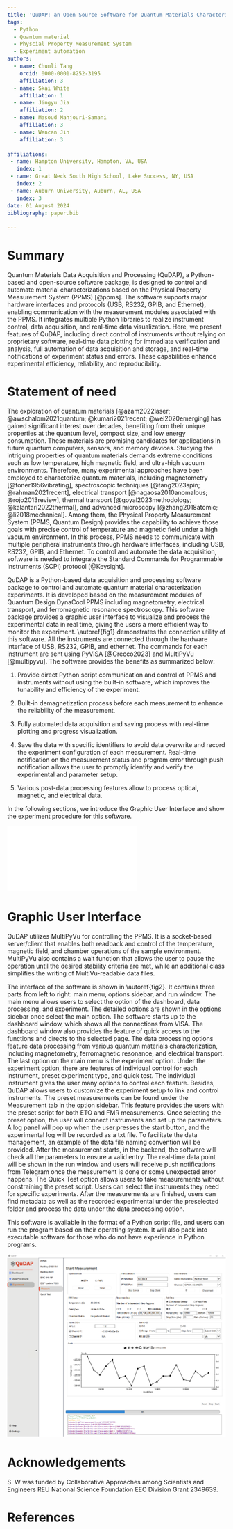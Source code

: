 ```yaml
---
title: 'QuDAP: an Open Source Software for Quantum Materials Characterization'
tags:
  - Python
  - Quantum material
  - Physcial Property Measurement System
  - Experiment automation
authors:
  - name: Chunli Tang
    orcid: 0000-0001-8252-3195
    affiliation: 3 
  - name: Skai White
    affiliation: 1
  - name: Jingyu Jia
    affiliation: 2
  - name: Masoud Mahjouri-Samani
    affiliation: 3
  - name: Wencan Jin
    affiliation: 3
  
affiliations:
 - name: Hampton University, Hampton, VA, USA
   index: 1
 - name: Great Neck South High School, Lake Success, NY, USA
   index: 2
 - name: Auburn University, Auburn, AL, USA
   index: 3
date: 01 August 2024
bibliography: paper.bib

---
```


# Summary

Quantum Materials Data Acquisition and Processing (QuDAP), a Python-based and open-source software package, is designed to control and automate material characterizations based on the Physical Property Measurement System (PPMS) [@ppms]. The software supports major hardware interfaces and protocols (USB, RS232, GPIB, and Ethernet), enabling communication with the measurement modules associated with the PPMS. It integrates multiple Python libraries to realize instrument control, data acquisition, and real-time data visualization. Here, we present features of QuDAP, including direct control of instruments without relying on proprietary software, real-time data plotting for immediate verification and analysis, full automation of data acquisition and storage, and real-time notifications of experiment status and errors. These capabilities enhance experimental efficiency, reliability, and reproducibility.

# Statement of need
The exploration of quantum materials [@azam2022laser; @awschalom2021quantum; @kumari2021recent; @wei2020emerging] has gained significant interest over decades, benefiting from their unique properties at the quantum level, compact size, and low energy consumption. These materials are promising candidates for applications in future quantum computers, sensors, and memory devices. Studying the intriguing properties of quantum materials demands extreme conditions such as low temperature, high magnetic field, and ultra-high vacuum environments. Therefore, many experimental approaches have been employed to characterize quantum materials, including magnetometry [@foner1956vibrating], spectroscopic techniques [@tang2023spin; @rahman2021recent], electrical transport [@nagaosa2010anomalous; @rojo2013review], thermal transport [@goyal2023methodology; @kalantari2022thermal], and advanced microscopy [@zhang2018atomic; @li2018mechanical]. Among them, the Physical Property Measurement System (PPMS, Quantum Design) provides the capability to achieve those goals with precise control of temperature and magnetic field under a high vacuum environment. In this process, PPMS needs to communicate with multiple peripheral instruments through hardware interfaces, including USB, RS232, GPIB, and Ethernet. To control and automate the data acquisition, software is needed to integrate the Standard Commands for Programmable Instruments (SCPI) protocol [@Keysight]. 

QuDAP is a Python-based data acquisition and processing software package to control and automate quantum material characterization experiments. It is developed based on the measurement modules of Quantum Design DynaCool PPMS including magnetometry, electrical transport, and ferromagnetic resonance spectroscopy. This software package provides a graphic user interface to visualize and process the experimental data in real time, giving the users a more efficient way to monitor the experiment. \autoref{fig1} demonstrates the connection utility of this software. All the instruments are connected through the hardware interface of USB, RS232, GPIB, and ethernet. The commands for each instrument are sent using PyVISA [@Grecco2023] and MultiPyVu [@multipyvu]. The software provides the benefits as summarized below:

1. Provide direct Python script communication and control of PPMS and instruments without using the built-in software, which improves the tunability and efficiency of the experiment.

2. Built-in demagnetization process before each measurement to enhance the reliability of the measurement.

3. Fully automated data acquisition and saving process with real-time plotting and progress visualization.

4. Save the data with specific identifiers to avoid data overwrite and record the experiment configuration of each measurement.
Real-time notification on the measurement status and program error through push notification allows the user to promptly identify and verify the experimental and parameter setup.

5. Various post-data processing features allow to process optical, magnetic, and electrical data.

In the following sections, we introduce the Graphic User Interface and show the experiment procedure for this software. 

![Block Diagram of the instrumentation of QuDAP. The QuDAP software establish the instrument communication using USB, RS232, and GPIB to control the PPMS [@ppms], BNC845 [@BNC845], Keithley 6221 [@keithley6221], Keithley 2182 [@keithley2182], and DSP7265 [@DSP7265].\label{fig1}](Figure1.pdf)


# Graphic User Interface
QuDAP utilizes MultiPyVu for controlling the PPMS. It is a socket-based server/client that enables both readback and control of the temperature, magnetic field, and chamber operations of the sample environment. MultiPyVu also contains a wait function that allows the user to pause the operation until the desired stability criteria are met, while an additional class simplifies the writing of MultiVu-readable data files.

The interface of the software is shown in \autoref{fig2}. It contains three parts from left to right: main menu, options sidebar, and run window. The main menu allows users to select the option of the dashboard, data processing, and experiment. The detailed options are shown in the options sidebar once select the main option. The software starts up to the dashboard window, which shows all the connections from VISA. The dashboard window also provides the feature of quick access to the functions and directs to the selected page. The data processing options feature data processing from various quantum materials characterization, including magnetometry, ferromagnetic resonance, and electrical transport. The last option on the main menu is the experiment option. Under the experiment option, there are features of individual control for each instrument, preset experiment type, and quick test. The individual instrument gives the user many options to control each feature. Besides, QuDAP allows users to customize the experiment setup to link and control instruments. The preset measurements can be found under the Measurement tab in the option sidebar. This feature provides the users with the preset script for both ETO and FMR measurements. Once selecting the preset option, the user will connect instruments and set up the parameters. A log panel will pop up when the user presses the start button, and the experimental log will be recorded as a txt file. To facilitate the data management, an example of the data file naming convention will be provided. After the measurement starts, in the backend, the software will check all the parameters to ensure a valid entry. The real-time data point will be shown in the run window and users will receive push notifications from Telegram once the measurement is done or some unexpected error happens. The Quick Test option allows users to take measurements without constraining the preset script. Users can select the instruments they need for specific experiments. After the measurements are finished, users can find metadata as well as the recorded experimental under the preselected folder and process the data under the data processing option.

This software is available in the format of a Python script file, and users can run the program based on their operating system. It will also pack into executable software for those who do not have experience in Python programs.


![GUI Interface of the QuDAP. The interface shows the ETO measurement setup and real-time data visualization.\label{fig2}](Figure2.png)

# Acknowledgements

S. W was funded by Collaborative Approaches among Scientists and Engineers REU National Science Foundation EEC Division Grant 2349639.

# References
